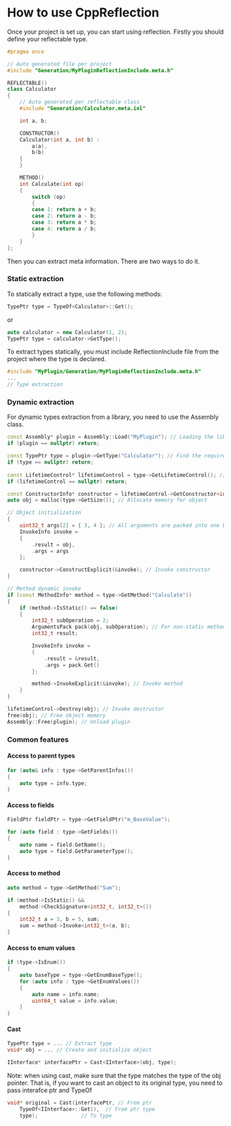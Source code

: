 # How to use CppReflection

Once your project is set up, you can start using reflection. Firstly you should define your reflectable type.

```cpp
#pragma once

// Auto generated file per project
#include "Generation/MyPluginReflectionInclude.meta.h"

REFLECTABLE()
class Calculator
{
    // Auto generated per reflectable class
	#include "Generation/Calculator.meta.inl"

	int a, b;

	CONSTRUCTOR()
	Calculator(int a, int b) :
		a(a),
		b(b)
	{
	}

	METHOD()
	int Calculate(int op)
	{
		switch (op)
		{
		case 1: return a + b;
		case 2: return a - b;
		case 3: return a * b;
		case 4: return a / b;
		}
	}
};
```

Then you can extract meta information. There are two ways to do it.

### Static extraction
To statically extract a type, use the following methods:

```cpp
TypePtr type = TypeOf<Calculator>::Get();
```
or
```cpp
auto calculator = new Calculator(1, 2);
TypePtr type = calculator->GetType();
```

To extract types statically, you must include ReflectionInclude file from the project where the type is declared.

```cpp
#include "MyPlugin/Generation/MyPluginReflectionInclude.meta.h"
...
// Type extraction
```

### Dynamic extraction

For dynamic types extraction from a library, you need to use the Assembly class.

```cpp
const Assembly* plugin = Assembly::Load("MyPlugin"); // Loading the library
if (plugin == nullptr) return;

const TypePtr type = plugin->GetType("Calculator"); // Find the required type
if (type == nullptr) return;
	
const LifetimeControl* lifetimeControl = type->GetLifetimeControl(); // Check if the object can be initialized
if (lifetimeControl == nullptr) return;

const ConstructorInfo* constructor = lifetimeControl->GetConstructor<int32_t, int32_t>(); // Find the required constructor (by signature)
auto obj = malloc(type->GetSize()); // Allocate memory for object

// Object initialization
{
	uint32_t args[2] = { 3, 4 }; // All arguments are packed into one buffer
	InvokeInfo invoke =
	{
		.result = obj,
		.args = args
	};

	constructor->ConstructExplicit(&invoke); // Invoke constructor
}

// Method dynamic invoke
if (const MethodInfo* method = type->GetMethod("Calculate"))
{
	if (method->IsStatic() == false)
	{
		int32_t subOperation = 2;
		ArgumentsPack pack(obj, subOperation); // For non-static methods, the 1st argument is always an instance ptr
		int32_t result;

		InvokeInfo invoke =
		{
			.result = &result,
			.args = pack.Get()
		};

		method->InvokeExplicit(&invoke); // Invoke method
	}
}

lifetimeControl->Destroy(obj); // Invoke destructor
free(obj); // Free object memory
Assembly::Free(plugin); // Unload plugin
```

### Common features

#### Access to parent types
```cpp
for (auto& info : type->GetParentInfos())
{
	auto type = info.type;
}
```

#### Access to fields
```cpp
FieldPtr fieldPtr = type->GetFieldPtr("m_BaseValue");

for (auto field : type->GetFields())
{
    auto name = field.GetName();
	auto type = field.GetParameterType();
}
```

#### Access to method
```cpp
auto method = type->GetMethod("Sum");

if (method->IsStatic() &&
	method->CheckSignature<int32_t, int32_t>())
{
	int32_t a = 3, b = 5, sum;
	sum = method->Invoke<int32_t>(a, b);
}
```

#### Access to enum values
```cpp
if (type->IsEnum())
{
    auto baseType = type->GetEnumBaseType();
    for (auto info : type->GetEnumValues())
    {
        auto name = info.name;
        uint64_t value = info.value;
    }
}
```

#### Cast

```cpp
TypePtr type = ... // Extract type
void* obj = ... // Create and initialize object

IInterface* interfacePtr = Cast<IInterface>(obj, type);
```

Note: when using cast, make sure that the type matches the type of the obj pointer. That is, if you want to cast an object to its original type, you need to pass interafce ptr and TypeOf<IInterface>
```cpp
void* original = Cast(interfacePtr, // From ptr
	TypeOf<IInterface>::Get(),  // From ptr type
	type);			    // To type
```
